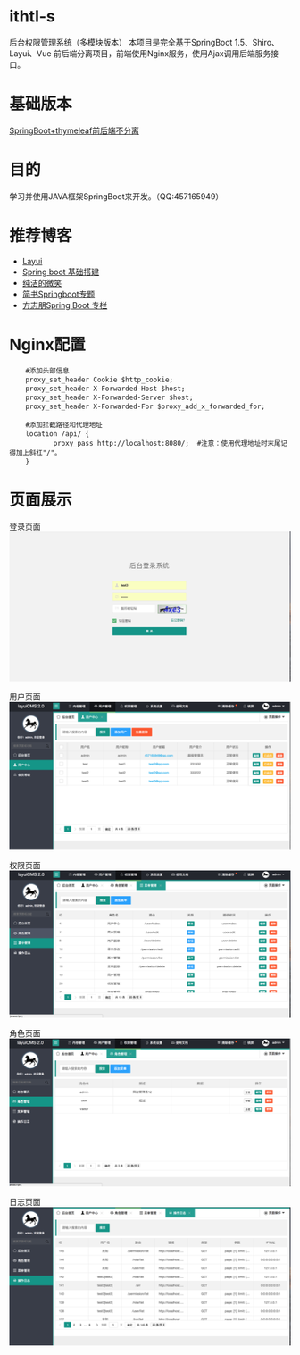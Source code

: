 # ithtl-s
后台权限管理系统（多模块版本）
本项目是完全基于SpringBoot 1.5、Shiro、Layui、Vue 前后端分离项目，前端使用Nginx服务，使用Ajax调用后端服务接口。

# 基础版本
[SpringBoot+thymeleaf前后端不分离](https://github.com/g457165949/ithtl-base)

# 目的
学习并使用JAVA框架SpringBoot来开发。（QQ:457165949）

# 推荐博客
* [Layui](http://www.layui.com/)
* [Spring boot 基础搭建](http://www.ithtl.com/?p=766) 
* [纯洁的微笑](http://www.ityouknow.com/spring-boot.html)
* [简书Springboot专题](https://www.jianshu.com/c/f0cf6eae1754)
* [方志朋Spring Boot 专栏](https://blog.csdn.net/column/details/15397.html)

# Nginx配置
        #添加头部信息
        proxy_set_header Cookie $http_cookie;
        proxy_set_header X-Forwarded-Host $host;
        proxy_set_header X-Forwarded-Server $host;
        proxy_set_header X-Forwarded-For $proxy_add_x_forwarded_for;
        
        #添加拦截路径和代理地址
        location /api/ {              
               proxy_pass http://localhost:8080/;  #注意：使用代理地址时末尾记得加上斜杠"/"。      
        }


# 页面展示

登录页面
 ![image](https://github.com/g457165949/ithtl-s/blob/master/doc/登录.jpeg)

用户页面
![image](https://github.com/g457165949/ithtl-s/blob/master/doc/用户.png)

权限页面
 ![image](https://github.com/g457165949/ithtl-s/blob/master/doc/菜单管理.png)
 
角色页面
![image](https://github.com/g457165949/ithtl-s/blob/master/doc/角色管理.png)

日志页面
![image](https://github.com/g457165949/ithtl-s/blob/master/doc/操作日志.png)